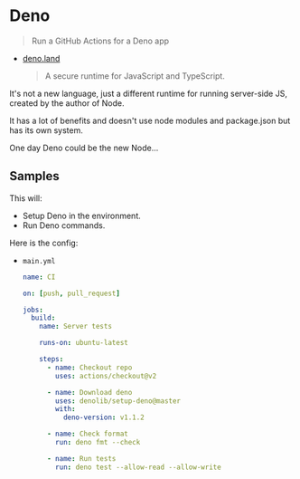 # Deno
> Run a GitHub Actions for a Deno app

<!-- TODO update with learn to code and cheatsheet links -->

- [deno.land](https://deno.land/)
    > A secure runtime for JavaScript and TypeScript.

It's not a new language, just a different runtime for running server-side JS, created by the author of Node. 

It has a lot of benefits and doesn't use node modules and package.json but has its own system.

One day Deno could be the new Node...


## Samples

This will:

- Setup Deno in the environment.
- Run Deno commands.

Here is the config:

- `main.yml`
    ```yaml
    name: CI

    on: [push, pull_request]

    jobs:
      build:
        name: Server tests

        runs-on: ubuntu-latest

        steps:
          - name: Checkout repo
            uses: actions/checkout@v2

          - name: Download deno
            uses: denolib/setup-deno@master
            with:
              deno-version: v1.1.2

          - name: Check format
            run: deno fmt --check

          - name: Run tests
            run: deno test --allow-read --allow-write
    ```

